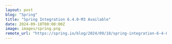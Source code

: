 ```yaml
---
layout: post
blog: "Spring"
title: "Spring Integration 6.4.0-M3 Available"
date: 2024-09-18T00:00:00Z
image: images/spring.png
remote_url: "https://spring.io/blog/2024/09/18/spring-integration-6-4-0-m3-available"
---
```

